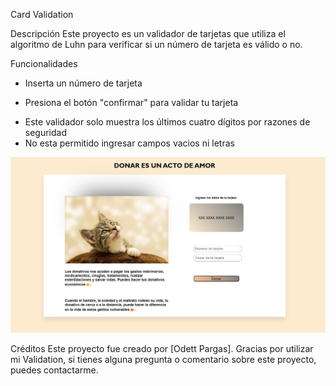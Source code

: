 Card Validation

Descripción
Este proyecto es un validador de tarjetas que utiliza el algoritmo de Luhn para verificar si un número de tarjeta es válido o no.

Funcionalidades
- Inserta un número de tarjeta
+ Presiona el botón "confirmar" para validar tu tarjeta
- Este validador solo muestra los últimos cuatro dígitos por razones de seguridad
- No esta permitido ingresar campos vacios ni letras
<img src="card-validation.png">

Créditos
Este proyecto fue creado por [Odett Pargas].
Gracias por utilizar mi Validation, si tienes alguna pregunta o comentario sobre este proyecto, puedes contactarme.
